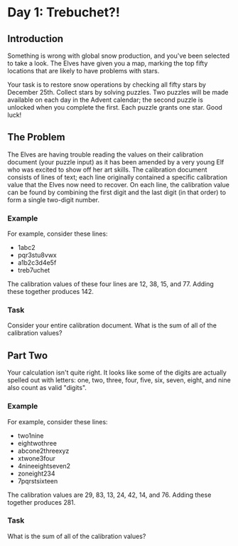 # Day 1: Trebuchet?!

## Introduction

Something is wrong with global snow production, and you've been selected to take a look. The Elves have given you a map, marking the top fifty locations that are likely to have problems with stars.

Your task is to restore snow operations by checking all fifty stars by December 25th. Collect stars by solving puzzles. Two puzzles will be made available on each day in the Advent calendar; the second puzzle is unlocked when you complete the first. Each puzzle grants one star. Good luck!

## The Problem

The Elves are having trouble reading the values on their calibration document (your puzzle input) as it has been amended by a very young Elf who was excited to show off her art skills. The calibration document consists of lines of text; each line originally contained a specific calibration value that the Elves now need to recover. On each line, the calibration value can be found by combining the first digit and the last digit (in that order) to form a single two-digit number.

### Example

For example, consider these lines:

- 1abc2
- pqr3stu8vwx
- a1b2c3d4e5f
- treb7uchet

The calibration values of these four lines are 12, 38, 15, and 77. Adding these together produces 142.

### Task

Consider your entire calibration document. What is the sum of all of the calibration values?

## Part Two

Your calculation isn't quite right. It looks like some of the digits are actually spelled out with letters: one, two, three, four, five, six, seven, eight, and nine also count as valid "digits".

### Example

For example, consider these lines:

- two1nine
- eightwothree
- abcone2threexyz
- xtwone3four
- 4nineeightseven2
- zoneight234
- 7pqrstsixteen

The calibration values are 29, 83, 13, 24, 42, 14, and 76. Adding these together produces 281.

### Task

What is the sum of all of the calibration values?